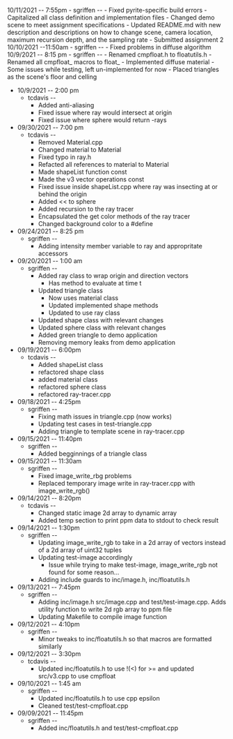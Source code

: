 10/11/2021 -- 7:55pm
	- sgriffen --
		- Fixed pyrite-specific build errors
			- Capitalized all class definition and implementation files
		- Changed demo scene to meet assignment specifications
		- Updated README.md with new description and descriptions on how to change scene, camera location, maximum recursion depth, and the sampling rate
		- Submitted assignment 2
10/10/2021 --11:50am
	- sgriffen --
		- Fixed problems in diffuse algorithm
10/9/2021 -- 8:15 pm
	- sgriffen --
		- Renamed cmpfloat.h to floatutils.h
			- Renamed all cmpfloat_ macros to float_
		- Implemented diffuse material
			- Some issues while testing, left un-implemented for now
		- Placed triangles as the scene's floor and celling

- 10/9/2021 -- 2:00 pm
	- tcdavis --
		- Added anti-aliasing
        - Fixed issue where ray would intersect at origin
        - Fixed issue where sphere would return -rays
- 09/30/2021 -- 7:00 pm
	- tcdavis --
		- Removed Material.cpp
		- Changed material to Material
		- Fixed typo in ray.h
		- Refacted all references to material to Material
		- Made shapeList function const
		- Made the v3 vector operations const
		- Fixed issue inside shapeList.cpp where ray was insecting at or behind the origin
		- Added << to sphere
		- Added recursion to the ray tracer
		- Encapsulated the get color methods of the ray tracer
		- Changed background color to a #define
- 09/24/2021 -- 8:25 pm
	- sgriffen --
		- Adding intensity member variable to ray and appropritate accessors
- 09/20/2021 -- 1:00 am
	- sgriffen --
		- Added ray class to wrap origin and direction vectors
			- Has method to evaluate at time t
		- Updated triangle class
			- Now uses material class
			- Updated implemented shape methods
			- Updated to use ray class
		- Updated shape class with relevant changes
		- Updated sphere class with relevant changes
		- Added green triangle to demo application
		- Removing memory leaks from demo application
- 09/19/2021 -- 6:00pm
	- tcdavis --
		- Added shapeList class
		- refactored shape class
		- added material class
		- refactored sphere class
		- refactored ray-tracer.cpp
- 09/18/2021 -- 4:25pm
	- sgriffen --
		- Fixing math issues in triangle.cpp (now works)
		- Updating test cases in test-triangle.cpp
		- Adding triangle to template scene in ray-tracer.cpp
- 09/15/2021 -- 11:40pm
	- sgriffen --
		- Added begginnings of a triangle class
- 09/15/2021 -- 11:30am
	- sgriffen --
		- Fixed image_write_rbg problems
		- Replaced temporary image write in ray-tracer.cpp with image_write_rgb()
- 09/14/2021 -- 8:20pm
	- tcdavis --
		- Changed static image 2d array to dynamic array
		- Added temp section to print ppm data to stdout to check result
- 09/14/2021 -- 1:30pm
	- sgriffen --
		- Updating image_write_rgb to take in a 2d array of vectors instead of a 2d array of uint32 tuples
		- Updating test-image accordingly
			- Issue while trying to make test-image, image_write_rgb not found for some reason...
		- Adding include guards to inc/image.h, inc/floatutils.h
- 09/13/2021 -- 7:45pm
	- sgriffen --
		- Adding inc/image.h src/image.cpp and test/test-image.cpp. Adds utility function to write 2d rgb array to ppm file
		- Updating Makefile to compile image function
- 09/12/2021 -- 4:10pm
	- sgriffen --
		- Minor tweaks to inc/floatutils.h so that macros are formatted similarly
- 09/12/2021 -- 3:30pm
	- tcdavis --
		- Updated inc/floatutils.h to use !(<) for >= and updated src/v3.cpp to use cmpfloat
- 09/10/2021 -- 1:45 am
	- sgriffen --
		- Updated inc/floatutils.h to use cpp epsilon
		- Cleaned test/test-cmpfloat.cpp
- 09/09/2021 -- 11:45pm
	- sgriffen --
		- Added inc/floatutils.h and test/test-cmpfloat.cpp
